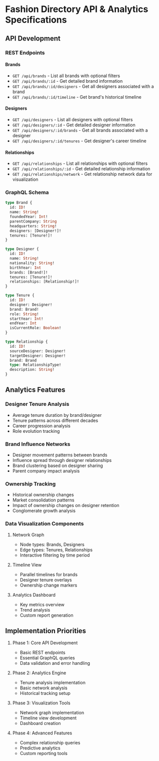 # Fashion Directory API & Analytics Specifications

## API Development

### REST Endpoints

#### Brands
- `GET /api/brands` - List all brands with optional filters
- `GET /api/brands/:id` - Get detailed brand information
- `GET /api/brands/:id/designers` - Get all designers associated with a brand
- `GET /api/brands/:id/timeline` - Get brand's historical timeline

#### Designers
- `GET /api/designers` - List all designers with optional filters
- `GET /api/designers/:id` - Get detailed designer information
- `GET /api/designers/:id/brands` - Get all brands associated with a designer
- `GET /api/designers/:id/tenures` - Get designer's career timeline

#### Relationships
- `GET /api/relationships` - List all relationships with optional filters
- `GET /api/relationships/:id` - Get detailed relationship information
- `GET /api/relationships/network` - Get relationship network data for visualization

### GraphQL Schema

```graphql
type Brand {
  id: ID!
  name: String!
  foundedYear: Int!
  parentCompany: String
  headquarters: String!
  designers: [Designer!]!
  tenures: [Tenure!]!
}

type Designer {
  id: ID!
  name: String!
  nationality: String!
  birthYear: Int
  brands: [Brand!]!
  tenures: [Tenure!]!
  relationships: [Relationship!]!
}

type Tenure {
  id: ID!
  designer: Designer!
  brand: Brand!
  role: String!
  startYear: Int!
  endYear: Int
  isCurrentRole: Boolean!
}

type Relationship {
  id: ID!
  sourceDesigner: Designer!
  targetDesigner: Designer!
  brand: Brand
  type: RelationshipType!
  description: String!
}
```

## Analytics Features

### Designer Tenure Analysis
- Average tenure duration by brand/designer
- Tenure patterns across different decades
- Career progression analysis
- Role evolution tracking

### Brand Influence Networks
- Designer movement patterns between brands
- Influence spread through designer relationships
- Brand clustering based on designer sharing
- Parent company impact analysis

### Ownership Tracking
- Historical ownership changes
- Market consolidation patterns
- Impact of ownership changes on designer retention
- Conglomerate growth analysis

### Data Visualization Components
1. Network Graph
   - Node types: Brands, Designers
   - Edge types: Tenures, Relationships
   - Interactive filtering by time period
   
2. Timeline View
   - Parallel timelines for brands
   - Designer tenure overlays
   - Ownership change markers
   
3. Analytics Dashboard
   - Key metrics overview
   - Trend analysis
   - Custom report generation

## Implementation Priorities

1. Phase 1: Core API Development
   - Basic REST endpoints
   - Essential GraphQL queries
   - Data validation and error handling

2. Phase 2: Analytics Engine
   - Tenure analysis implementation
   - Basic network analysis
   - Historical tracking setup

3. Phase 3: Visualization Tools
   - Network graph implementation
   - Timeline view development
   - Dashboard creation

4. Phase 4: Advanced Features
   - Complex relationship queries
   - Predictive analytics
   - Custom reporting tools
